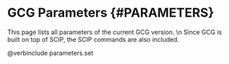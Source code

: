 # GCG Parameters {#PARAMETERS}

This page lists all parameters of the current GCG version. \n
Since GCG is built on top of SCIP, the SCIP commands are also included.

@verbinclude parameters.set
